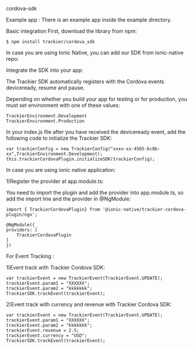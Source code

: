 cordova-sdk

Example app :  There is an example app inside the example directory.

Basic integration First, download the library from npm:

    $ npm install trackier/cordova_sdk

In case you are using Ionic Native, you can add our SDK from ionic-native repo:

Integrate the SDK into your app:

The Trackier SDK automatically registers with the Cordova events deviceready, resume and pause.

Depending on whether you build your app for testing or for production, you must set environment with one of these values:

    TrackierEnvironment.Development
    TrackierEnvironment.Production

In your index.js file after you have received the deviceready event, add the following code to initialize the Trackier SDK:

    var trackierConfig = new TrackierConfig("xxxx-xx-4505-bc8b-xx",TrackierEnvironment.Development);
    this.trackierCordovaPlugin.initializeSDK(trackierConfig);


In case you are using ionic native application:

1)Register the provider at app.module.ts:

 You need to import the plugin and add the provider into app.module.ts, so add the import line and the provider in @NgModule:

    import { TrackierCordovaPlugin} from '@ionic-native/trackier-cordova-plugin/ngx';

    @NgModule({
    providers: [
        TrackierCordovaPlugin
    ]
    })


For Event Tracking :

1)Event track with Trackier Cordova SDK:

    var trackierEvent = new TrackierEvent(TrackierEvent.UPDATE);
    trackierEvent.param1 = "XXXXXX";
    trackierEvent.param2 = "kkkkkkk";
    TrackierSDK.trackEvent(trackierEvent);


2)Event track with currency and revenue with Trackier Cordova SDK:

    var trackierEvent = new TrackierEvent(TrackierEvent.UPDATE);
    trackierEvent.param1 = "XXXXXX";
    trackierEvent.param2 = "kkkkkkk";
    trackierEvent.revenue = 2.5;
    trackierEvent.currency = "USD";
    TrackierSDK.trackEvent(trackierEvent);
    
